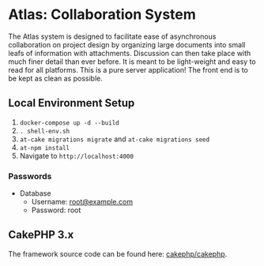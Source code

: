 # Atlas: Collaboration System

The Atlas system is designed to facilitate ease of asynchronous collaboration on project design by organizing large documents into small leafs of information with attachments. Discussion can then take place with much finer detail than ever before. It is meant to be light-weight and easy to read for all platforms. This is a pure server application! The front end is to be kept as clean as possible. 

## Local Environment Setup

1. `docker-compose up -d --build`
2. `. shell-env.sh`
3. `at-cake migrations migrate` and `at-cake migrations seed`
4. `at-npm install`
5. Navigate to `http://localhost:4000`

### Passwords

* Database
    * Username: root@example.com
    * Password: root

## CakePHP 3.x

The framework source code can be found here: [cakephp/cakephp](https://github.com/cakephp/cakephp).